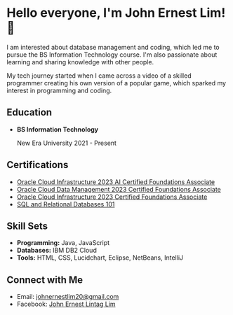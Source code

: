# Hello everyone, I'm John Ernest Lim! 👋

I am interested about database management and coding, which led me to pursue the BS Information Technology course. I'm also passionate about learning and sharing knowledge with other people. 

My tech journey started when I came across a video of a skilled programmer creating his own version of a popular game, which sparked my interest in programming and coding.

## Education

- **BS Information Technology**

  New Era University
  2021 - Present

## Certifications

- [Oracle Cloud Infrastructure 2023 AI Certified Foundations Associate](https://catalog-education.oracle.com/pls/certview/sharebadge?id=1971C391843DB62AF00158E4E50B790D343847F2D836D38A142D1B143779C138)
- [Oracle Cloud Data Management 2023 Certified Foundations Associate](https://catalog-education.oracle.com/pls/certview/sharebadge?id=FEA8FEEBF858787015A25B5027FC91B6C2EA8E809492B2A3317C1D5B3735EB23)
- [Oracle Cloud Infrastructure 2023 Certified Foundations Associate](https://catalog-education.oracle.com/pls/certview/sharebadge?id=4054485013AABBFBEB11C27EDD1EB37D546AC5852AB4707C2C481B818167E65E)
- [SQL and Relational Databases 101](https://courses.cognitiveclass.ai/certificates/c51b1dba95bf4115a266da2dfe076054)

## Skill Sets

- **Programming:** Java, JavaScript
- **Databases:** IBM DB2 Cloud
- **Tools:** HTML, CSS, Lucidchart, Eclipse, NetBeans, IntelliJ

## Connect with Me

- Email: [johnernestlim20@gmail.com](mailto:johnernestlim20@gmail.com)
- Facebook: [John Ernest Lintag Lim](https://www.facebook.com/johnernest.lintag?mibextid=ZbWKwL)

<!--
**JohnErnestLim/JohnErnestLim** is a ✨ _special_ ✨ repository because its `README.md` (this file) appears on your GitHub profile.

Here are some ideas to get you started:

- 🔭 I’m currently working on ...
- 🌱 I’m currently learning ...
- 👯 I’m looking to collaborate on ...
- 🤔 I’m looking for help with ...
- 💬 Ask me about ...
- 📫 How to reach me: ...
- 😄 Pronouns: ...
- ⚡ Fun fact: ...
-->
